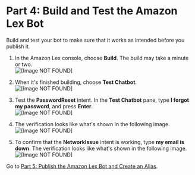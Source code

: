 # Part 4: Build and Test the Amazon Lex Bot<a name="tutorial-lex-bot-build"></a>

Build and test your bot to make sure that it works as intended before you publish it\.

1. In the Amazon Lex console, choose **Build**\. The build may take a minute or two\.  
![\[Image NOT FOUND\]](http://docs.aws.amazon.com/connect/latest/adminguide/images/tutorial1-lex-custom-bot11.png)

1. When it's finished building, choose **Test Chatbot**\.  
![\[Image NOT FOUND\]](http://docs.aws.amazon.com/connect/latest/adminguide/images/tutorial1-lex-custom-bot1a.png)

1. Test the **PasswordReset** intent\. In the **Test Chatbot** pane, type **I forgot my password**, and press **Enter**\.   
![\[Image NOT FOUND\]](http://docs.aws.amazon.com/connect/latest/adminguide/images/tutorial1-lex-custom-bot12.png)

1. The verification looks like what's shown in the following image\.   
![\[Image NOT FOUND\]](http://docs.aws.amazon.com/connect/latest/adminguide/images/tutorial1-lex-custom-bot13.png)

1. To confirm that the **NetworkIssue** intent is working, type **my email is down**\. The verification looks like what's shown in the following image\.   
![\[Image NOT FOUND\]](http://docs.aws.amazon.com/connect/latest/adminguide/images/tutorial1-lex-custom-bot14.png)

Go to [Part 5: Publish the Amazon Lex Bot and Create an Alias](tutorial1-lex-bot-publish.md)\.